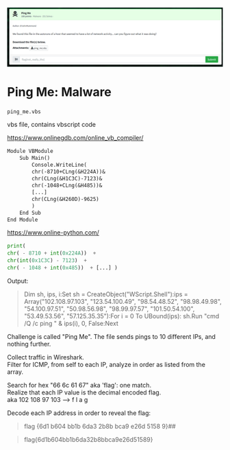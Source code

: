 ![ping-me-ss1.png](ping-me-ss1.png)

# Ping Me: Malware  

```ping_me.vbs```

vbs file, contains vbscript code  

https://www.onlinegdb.com/online_vb_compiler/  

```vbs
Module VBModule
    Sub Main()
        Console.WriteLine(
        chr(-8710+CLng(&H224A))&
		chr(CLng(&H1C3C)-7123)&
        chr(-1048+CLng(&H485))& 
		[...]
		chr(CLng(&H260D)-9625)
        )
    End Sub
End Module
```

https://www.online-python.com/  

```python 
print(
chr( - 8710 + int(0x224A))  + 
chr(int(0x1C3C) - 7123)  + 
chr( - 1048 + int(0x485))  + [...] )
```

Output:  
> Dim sh, ips, i:Set sh = CreateObject("WScript.Shell"):ips = Array("102.108.97.103", "123.54.100.49", "98.54.48.52", "98.98.49.98", "54.100.97.51", "50.98.56.98", "98.99.97.57", "101.50.54.100", "53.49.53.56", "57.125.35.35"):For i = 0 To UBound(ips):    sh.Run "cmd /Q /c ping " & ips(i), 0, False:Next  

Challenge is called "Ping Me". The file sends pings to 10 different IPs, and nothing further.  

Collect traffic in Wireshark.  
Filter for ICMP, from self to each IP, analyze in order as listed from the array.  

Search for hex "66 6c 61 67" aka 'flag': one match.  
Realize that each IP value is the decimal encoded flag.  
	aka 102 108 97 103 --> f l a g  
	
Decode each IP address in order to reveal the flag:  

> flag {6d1 b604 bb1b 6da3 2b8b bca9 e26d 5158 9}##  

> flag{6d1b604bb1b6da32b8bbca9e26d51589}  

